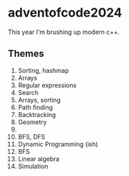 # adventofcode2024

This year I'm brushing up modern c++.

## Themes
1. Sorting, hashmap
2. Arrays
3. Regular expressions 
4. Search
5. Arrays, sorting
6. Path finding
7. Backtracking
8. Geometry
9.
10. BFS, DFS
11. Dynamic Programming (ish)
12. BFS
13. Linear algebra
14. Simulation
